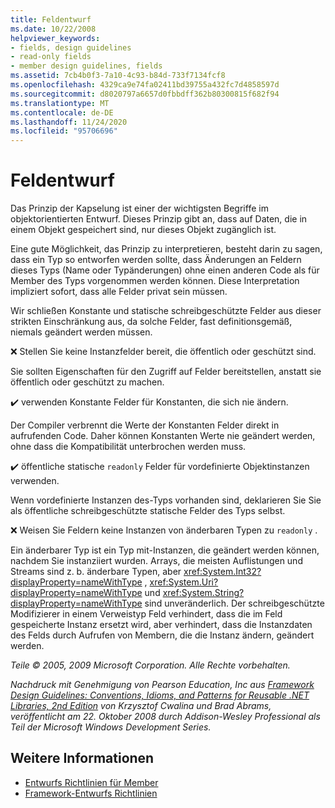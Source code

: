 ```yaml
---
title: Feldentwurf
ms.date: 10/22/2008
helpviewer_keywords:
- fields, design guidelines
- read-only fields
- member design guidelines, fields
ms.assetid: 7cb4b0f3-7a10-4c93-b84d-733f7134fcf8
ms.openlocfilehash: 4329ca9e74fa02411bd39755a432fc7d4858597d
ms.sourcegitcommit: d8020797a6657d0fbbdff362b80300815f682f94
ms.translationtype: MT
ms.contentlocale: de-DE
ms.lasthandoff: 11/24/2020
ms.locfileid: "95706696"
---
```

# <a name="field-design"></a>Feldentwurf

Das Prinzip der Kapselung ist einer der wichtigsten Begriffe im objektorientierten Entwurf. Dieses Prinzip gibt an, dass auf Daten, die in einem Objekt gespeichert sind, nur dieses Objekt zugänglich ist.

 Eine gute Möglichkeit, das Prinzip zu interpretieren, besteht darin zu sagen, dass ein Typ so entworfen werden sollte, dass Änderungen an Feldern dieses Typs (Name oder Typänderungen) ohne einen anderen Code als für Member des Typs vorgenommen werden können. Diese Interpretation impliziert sofort, dass alle Felder privat sein müssen.

 Wir schließen Konstante und statische schreibgeschützte Felder aus dieser strikten Einschränkung aus, da solche Felder, fast definitionsgemäß, niemals geändert werden müssen.

 ❌ Stellen Sie keine Instanzfelder bereit, die öffentlich oder geschützt sind.

 Sie sollten Eigenschaften für den Zugriff auf Felder bereitstellen, anstatt sie öffentlich oder geschützt zu machen.

 ✔️ verwenden Konstante Felder für Konstanten, die sich nie ändern.

 Der Compiler verbrennt die Werte der Konstanten Felder direkt in aufrufenden Code. Daher können Konstanten Werte nie geändert werden, ohne dass die Kompatibilität unterbrochen werden muss.

 ✔️ öffentliche statische `readonly` Felder für vordefinierte Objektinstanzen verwenden.

 Wenn vordefinierte Instanzen des-Typs vorhanden sind, deklarieren Sie Sie als öffentliche schreibgeschützte statische Felder des Typs selbst.

 ❌ Weisen Sie Feldern keine Instanzen von änderbaren Typen zu `readonly` .

 Ein änderbarer Typ ist ein Typ mit-Instanzen, die geändert werden können, nachdem Sie instanziiert wurden. Arrays, die meisten Auflistungen und Streams sind z. b. änderbare Typen, aber <xref:System.Int32?displayProperty=nameWithType> , <xref:System.Uri?displayProperty=nameWithType> und <xref:System.String?displayProperty=nameWithType> sind unveränderlich. Der schreibgeschützte Modifizierer in einem Verweistyp Feld verhindert, dass die im Feld gespeicherte Instanz ersetzt wird, aber verhindert, dass die Instanzdaten des Felds durch Aufrufen von Membern, die die Instanz ändern, geändert werden.

 *Teile © 2005, 2009 Microsoft Corporation. Alle Rechte vorbehalten.*

 *Nachdruck mit Genehmigung von Pearson Education, Inc aus [Framework Design Guidelines: Conventions, Idioms, and Patterns for Reusable .NET Libraries, 2nd Edition](https://www.informit.com/store/framework-design-guidelines-conventions-idioms-and-9780321545619) von Krzysztof Cwalina und Brad Abrams, veröffentlicht am 22. Oktober 2008 durch Addison-Wesley Professional als Teil der Microsoft Windows Development Series.*

## <a name="see-also"></a>Weitere Informationen

- [Entwurfs Richtlinien für Member](member.md)
- [Framework-Entwurfs Richtlinien](index.md)
